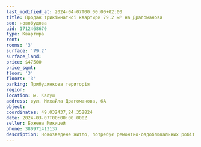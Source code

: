 ```yaml
---
last_modified_at: 2024-04-07T00:00:00+02:00
title: Продаж трикімнатної квартири 79.2 м² на Драгоманова
seo: новобудова
uid: 1712468670
type: Квартира
rent:
rooms: '3'
surface: '79.2'
surface_land:
price: $47500
price_sqmt:
floor: '3'
floors: '3'
parking: Прибудинкова територія
region:
location: м. Калуш
address: вул. Михайла Драгоманова, 6А
object:
coordinates: 49.032437,24.352824
date: 2024-03-07T00:00:00.000Z
seller: Божена Микицей
phone: 380971413137
description: Новозведене житло, потребує ремонтно-оздоблювальних робіт
---
```

